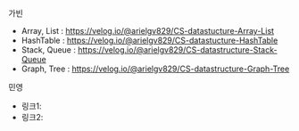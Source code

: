 
가빈
- Array, List : https://velog.io/@arielgv829/CS-datastucture-Array-List
- HashTable :  https://velog.io/@arielgv829/CS-datastucture-HashTable
- Stack, Queue : https://velog.io/@arielgv829/CS-datastructure-Stack-Queue
- Graph, Tree : https://velog.io/@arielgv829/CS-datastructure-Graph-Tree


민영
- 링크1: 
- 링크2:
